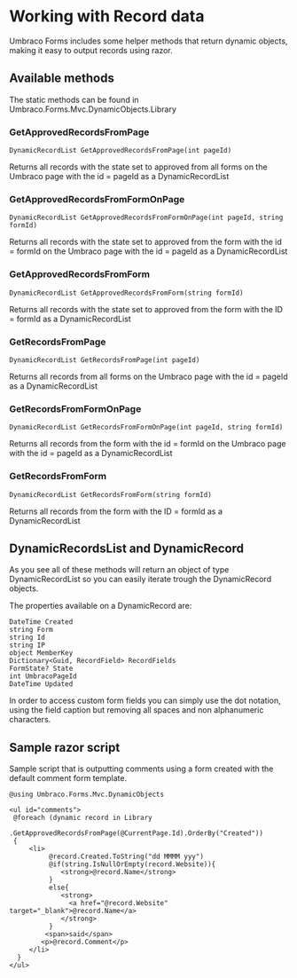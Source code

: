 # Working with Record data

Umbraco Forms includes some helper methods that return dynamic objects, making it easy to output records using razor.

## Available methods
The static methods can be found in Umbraco.Forms.Mvc.DynamicObjects.Library

### GetApprovedRecordsFromPage

	DynamicRecordList GetApprovedRecordsFromPage(int pageId)
Returns all records with the state set to approved from all forms on the Umbraco page with the id = pageId as a DynamicRecordList

### GetApprovedRecordsFromFormOnPage

	DynamicRecordList GetApprovedRecordsFromFormOnPage(int pageId, string formId)
Returns all records with the state set to approved from the form with the id = formId on the Umbraco page with the id = pageId as a DynamicRecordList

### GetApprovedRecordsFromForm
	DynamicRecordList GetApprovedRecordsFromForm(string formId)
Returns all records with the state set to approved from the form with the ID = formId as a DynamicRecordList
### GetRecordsFromPage

	DynamicRecordList GetRecordsFromPage(int pageId)
Returns all records from all forms on the Umbraco page with the id = pageId as a DynamicRecordList

### GetRecordsFromFormOnPage

	DynamicRecordList GetRecordsFromFormOnPage(int pageId, string formId)
Returns all records from the form with the id = formId on the Umbraco page with the id = pageId as a DynamicRecordList

### GetRecordsFromForm

	DynamicRecordList GetRecordsFromForm(string formId)
Returns all records from the form with the ID = formId as a DynamicRecordList

## DynamicRecordsList and DynamicRecord
As you see all of these methods will return an object of type DynamicRecordList so you can easily iterate trough the DynamicRecord objects.

The properties available on a DynamicRecord are:

	DateTime Created
	string Form
	string Id
	string IP
	object MemberKey
	Dictionary<Guid, RecordField> RecordFields
	FormState? State
	int UmbracoPageId
	DateTime Updated

In order to access custom form fields you can simply use the dot notation, using the field caption but removing all spaces and non alphanumeric characters.

## Sample razor script 

Sample script that is outputting comments using a form created with the default comment form template.
	
	@using Umbraco.Forms.Mvc.DynamicObjects

	<ul id="comments">
	 @foreach (dynamic record in Library
	           .GetApprovedRecordsFromPage(@CurrentPage.Id).OrderBy("Created"))
	 {
	     <li>
	          @record.Created.ToString("dd MMMM yyy")
	          @if(string.IsNullOrEmpty(record.Website)){
	             <strong>@record.Name</strong>
	          }
	          else{
	             <strong>
	               <a href="@record.Website" target="_blank">@record.Name</a>
	             </strong>
	          }
	         <span>said</span>
	        <p>@record.Comment</p>
	     </li>
	  }
	</ul>




